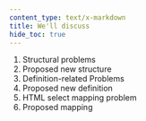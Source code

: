 ```yaml
---
content_type: text/x-markdown
title: We'll discuss
hide_toc: true
---
```


1. Structural problems
2. Proposed new structure
3. Definition-related Problems
4. Proposed new definition
5. HTML select mapping problem
6. Proposed mapping